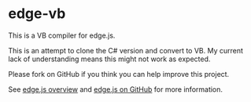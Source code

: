 edge-vb
=======

This is a VB compiler for edge.js.

This is an attempt to clone the C# version and convert to VB. My current lack of understanding means this might not work as expected.

Please fork on GitHub if you think you can help improve this project.

See [edge.js overview](http://tjanczuk.github.com/edge) and [edge.js on GitHub](https://github.com/tjanczuk/egde) for more information. 
